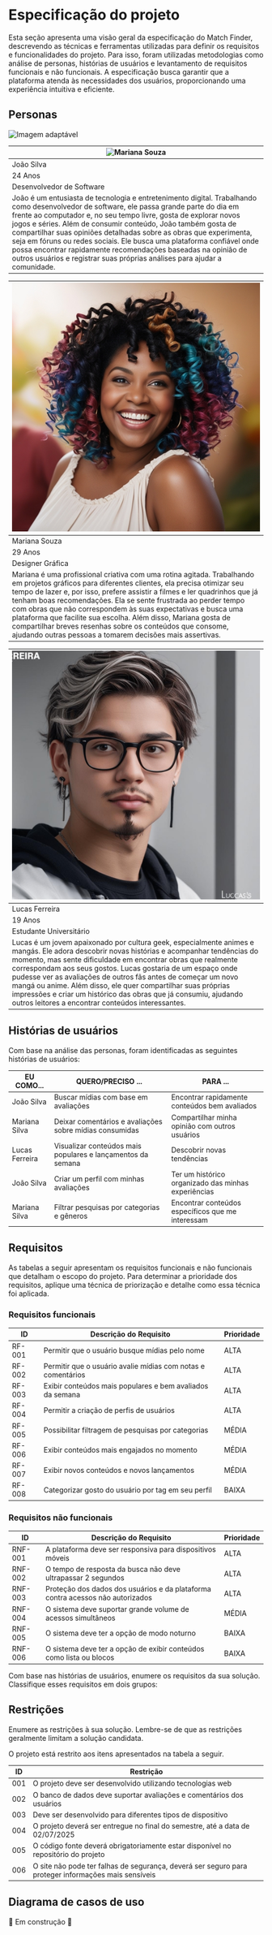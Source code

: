 # Especificação do projeto

Esta seção apresenta uma visão geral da especificação do Match Finder, descrevendo as técnicas e ferramentas utilizadas para definir os requisitos e funcionalidades do projeto. Para isso, foram utilizadas metodologias como análise de personas, histórias de usuários e levantamento de requisitos funcionais e não funcionais. A especificação busca garantir que a plataforma atenda às necessidades dos usuários, proporcionando uma experiência intuitiva e eficiente.

## Personas

<picture>
  <source srcset="images/JoãoSilva_Dark.png" media="(prefers-color-scheme: dark)">
  <source srcset="images/JoãoSilva_Light.png" media="(prefers-color-scheme: light)">
  <img src="images/JoãoSilva_Dark.png" alt="Imagem adaptável">
</picture>


|![Mariana Souza](images/João%20Silva.jpg)|
|-------------|
|João Silva|
|24 Anos|
|Desenvolvedor de Software|
|João é um entusiasta de tecnologia e entretenimento digital. Trabalhando como desenvolvedor de software, ele passa grande parte do dia em frente ao computador e, no seu tempo livre, gosta de explorar novos jogos e séries. Além de consumir conteúdo, João também gosta de compartilhar suas opiniões detalhadas sobre as obras que experimenta, seja em fóruns ou redes sociais. Ele busca uma plataforma confiável onde possa encontrar rapidamente recomendações baseadas na opinião de outros usuários e registrar suas próprias análises para ajudar a comunidade.|

|![Mariana Souza](images/Mariana%20Souza.jpg)|
|-------------|
|Mariana Souza|
|29 Anos|
|Designer Gráfica|
|Mariana é uma profissional criativa com uma rotina agitada. Trabalhando em projetos gráficos para diferentes clientes, ela precisa otimizar seu tempo de lazer e, por isso, prefere assistir a filmes e ler quadrinhos que já tenham boas recomendações. Ela se sente frustrada ao perder tempo com obras que não correspondem às suas expectativas e busca uma plataforma que facilite sua escolha. Além disso, Mariana gosta de compartilhar breves resenhas sobre os conteúdos que consome, ajudando outras pessoas a tomarem decisões mais assertivas.|

|![Mariana Souza](images/Lucas%20Ferreira.png)|
|-------------|
|Lucas Ferreira|
|19 Anos|
|Estudante Universitário|
|Lucas é um jovem apaixonado por cultura geek, especialmente animes e mangás. Ele adora descobrir novas histórias e acompanhar tendências do momento, mas sente dificuldade em encontrar obras que realmente correspondam aos seus gostos. Lucas gostaria de um espaço onde pudesse ver as avaliações de outros fãs antes de começar um novo mangá ou anime. Além disso, ele quer compartilhar suas próprias impressões e criar um histórico das obras que já consumiu, ajudando outros leitores a encontrar conteúdos interessantes.|




## Histórias de usuários

Com base na análise das personas, foram identificadas as seguintes histórias de usuários:

|EU COMO... | QUERO/PRECISO ...  |PARA ...                  |
|--------------------|------------------------------------|----------------------------------------|
|João Silva | Buscar mídias com base em avaliações | Encontrar rapidamente conteúdos bem avaliados|
|Mariana Silva | Deixar comentários e avaliações sobre mídias consumidas | Compartilhar minha opinião com outros usuários |
|Lucas Ferreira | Visualizar conteúdos mais populares e lançamentos da semana | Descobrir novas tendências |
|João Silva | Criar um perfil com minhas avaliações | Ter um histórico organizado das minhas experiências |
|Mariana Silva | Filtrar pesquisas por categorias e gêneros | Encontrar conteúdos específicos que me interessam |

## Requisitos

As tabelas a seguir apresentam os requisitos funcionais e não funcionais que detalham o escopo do projeto. Para determinar a prioridade dos requisitos, aplique uma técnica de priorização e detalhe como essa técnica foi aplicada.

### Requisitos funcionais

|ID    | Descrição do Requisito  | Prioridade |
|------|-----------------------------------------|----|
|RF-001| Permitir que o usuário busque mídias pelo nome | ALTA | 
|RF-002| Permitir que o usuário avalie mídias com notas e comentários | ALTA |
|RF-003| Exibir conteúdos mais populares e bem avaliados da semana | ALTA |
|RF-004| Permitir a criação de perfis de usuários | ALTA |
|RF-005| Possibilitar filtragem de pesquisas por categorias | MÉDIA |
|RF-006| Exibir conteúdos mais engajados no momento | MÉDIA |
|RF-007| Exibir novos conteúdos e novos lançamentos | MÉDIA |
|RF-008| Categorizar gosto do usuário por tag em seu perfil | BAIXA |

### Requisitos não funcionais

|ID     | Descrição do Requisito  |Prioridade |
|-------|-------------------------|----|
|RNF-001| A plataforma deve ser responsiva para dispositivos móveis | ALTA | 
|RNF-002| O tempo de resposta da busca não deve ultrapassar 2 segundos | ALTA | 
|RNF-003| Proteção dos dados dos usuários e da plataforma contra acessos não autorizados | ALTA | 
|RNF-004| O sistema deve suportar grande volume de acessos simultâneos | MÉDIA | 
|RNF-005| O sistema deve ter a opção de modo noturno | BAIXA |
|RNF-006| O sistema deve ter a opção de exibir conteúdos como lista ou blocos| BAIXA |  

Com base nas histórias de usuários, enumere os requisitos da sua solução. Classifique esses requisitos em dois grupos:


## Restrições

Enumere as restrições à sua solução. Lembre-se de que as restrições geralmente limitam a solução candidata.

O projeto está restrito aos itens apresentados na tabela a seguir.

|ID| Restrição                                             |
|--|-------------------------------------------------------|
|001| O projeto deve ser desenvolvido utilizando tecnologias web |
|002| O banco de dados deve suportar avaliações e comentários dos usuários |
|003| Deve ser desenvolvido para diferentes tipos de dispositivo |
|004| O projeto deverá ser entregue no final do semestre, até a data de 02/07/2025 |
|005| O código fonte deverá obrigatoriamente estar disponível no repositório do projeto |
|006| O site não pode ter falhas de segurança, deverá ser seguro para proteger informações mais sensíveis |


## Diagrama de casos de uso

🚧 Em construção 🚧
